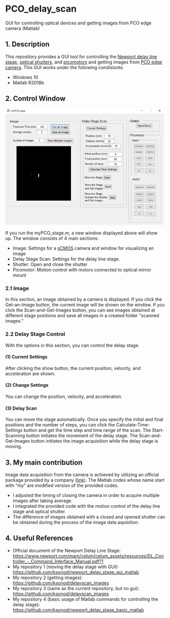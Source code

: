 # PCO_delay_scan
GUI for controlling optical devices and getting images from PCO edge camera (Matlab)

## 1. Description
This repository provides a GUI tool for controlling the [Newport delay line stage](https://www.newport.com/f/delay-line-stages), [optical shutters](https://www.thorlabs.com/newgrouppage9.cfm?objectgroup_id=927), and [picomotors](https://www.newport.com/f/picomotor-piezo-linear-actuators) and getting images from [PCO edge camera](https://www.pco.de/). This GUI works under the following condisionts:
- Windows 10
- Matlab R2018b

## 2. Control Window
<img src="https://github.com/ksonod/PCO_delay_scan/blob/master/gui1.PNG" width="500px">  
  
If you run the myPCO_stage.m, a new window displayed above will show up. The window consists of 4 main sections:
- Image: Settings for a [sCMOS](https://en.wikipedia.org/wiki/SCMOS) camera and window for visualizing an image
- Delay Stage Scan: Settings for the delay line stage.
- Shutter: Open and close the shutter
- Picomotor: Motion control with motors connected to optical mirror mount 

### 2.1 Image
In this section, an image obtained by a camera is displayed. If you click the Get-an-Image button, the current image will be shown on the window. If you click the Scan-and-Get-Images button, you can see images obtained at different stage positions and save all images in a created folder "scanned images." 

### 2.2 Delay Stage Control
With the options in this section, you can control the delay stage. 
#### (1) Current Settings
After clicking the show button, the current position, velocity, and acceleration are shown. 

#### (2) Change Settings
You can change the position, velocity, and acceleration.

#### (3) Delay Scan 
You can move the stage automatically. Once you specify the initial and final positions and the number of steps, you can click the Calculate-Time-Settings button and get the time step and time range of the scan. The Start-Scanning button initiates the movement of the delay stage. The Scan-and-Get-Images button initiates the image acquisition while the delay stage is moving.

## 3. My main contribution
Image data acquisition from the camera is achieved by utilizing an official package provided by a company ([link](https://www.pco.de/software/third-party-software/)). The Matlab codes whose name start with "my" are modified version of the provided codes.
- I adjusted the timing of closing the camera in order to acquire multiple images after taking average.
- I integrated the provided code with the motion control of the delay line stage and optical shutter.
- The difference of images obtained with a closed and opened shutter can be obtained during the process of the image data aquisition.

## 4. Useful References
- Official document of the Newport Delay Line Stage: https://www.newport.com/mam/celum/celum_assets/resources/DL_Controller_-_Command_Interface_Manual.pdf?1
- My repository 1 (moving the delay stage with GUI): https://github.com/ksonod/newport_delay_stage_gui_matlab 
- My repository 2 (getting images): https://github.com/ksonod/delayscan_images
- My repository 3 (same as the current repository, but no gui): https://github.com/ksonod/delayscan_images
- My repository 4 (basic usage of Matlab commands for controlling the delay stage): https://github.com/ksonod/newport_delay_stage_basic_matlab
